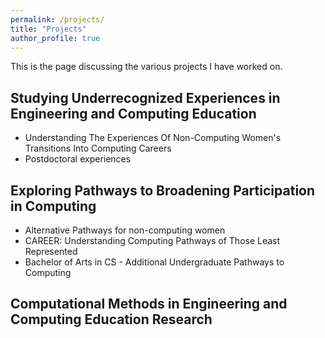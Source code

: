 ```yaml
---
permalink: /projects/
title: "Projects"
author_profile: true
---
```


This is the page discussing the various projects I have worked on. 

Studying Underrecognized Experiences in Engineering and Computing Education
----
  * Understanding The Experiences Of Non-Computing Women's Transitions Into Computing Careers
  * Postdoctoral experiences
    
Exploring Pathways to Broadening Participation in Computing
----
  * Alternative Pathways for non-computing women
  * CAREER: Understanding Computing Pathways of Those Least Represented
  * Bachelor of Arts in CS - Additional Undergraduate Pathways to Computing
    
Computational Methods in Engineering and Computing Education Research
---  
